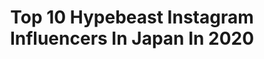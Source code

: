 ---
title: Top 10 Hypebeast Instagram Influencers In Japan In 2020
description: >-
  Find top hypebeast Instagram influencers in Japan in 2020. Most popular hashtags: #hypebeast #artofvisuals #way2ill #moodygrams.
platform: Instagram
profiles:
  - username: "metron_city"
    fullname: >-
      メトロンブログ
    location: "Japan"
    followers: 64274
    engagement: 787
    commentsToLikes: 0.006579
    id: ck6tpku4rkfk30j71n2yhd61f
    verified: false
    hashtags: "#quarantinelife, #tshirtchallenge, #redbull, #abdominales"
  - username: "dj_imanishi"
    fullname: >-
      DJImanishi
    location: "Japan"
    followers: 3717
    engagement: 2040
    commentsToLikes: 0.042518
    id: ck0tz39mqp0e10i195uk9vlpx
    verified: false
    hashtags: "#outfitmen, #supreme, #outfitoftheday, #airmax95"
  - username: "ssym.ry"
    fullname: >-
      SHIMO.®
    location: "Japan"
    followers: 15150
    engagement: 461
    commentsToLikes: 0.026664
    id: ck8tdknt63pao0j78ct3jbv0m
    verified: false
    hashtags: "#fpar, #wdywt, #sweater, #fashiongram"
  - username: "yy_syokora228"
    fullname: >-
      YUYA
    location: "Japan"
    followers: 15798
    engagement: 725
    commentsToLikes: 0.004220
    id: ck5zq26hotslv0i14q3v5rfhq
    verified: false
    hashtags: "#force1, #sneakercustoms, #adidas, #jesusking"
  - username: "akiraharigae"
    fullname: >-
      KIRA 👹
    location: "Japan"
    followers: 27356
    engagement: 619
    commentsToLikes: 0.023428
    id: ck0ua5dj5beeb0i195tnh9v77
    verified: false
    hashtags: "#visualauthority, #makeportraitsmag, #postthepeople, #visualgang"
  - username: "hiro_kym"
    fullname: >-
      Hiro Kym
    location: "Japan"
    followers: 5128
    engagement: 562
    commentsToLikes: 0.008912
    id: ck601wywmgbpc0i14fihvjxra
    verified: false
    hashtags: "#streetwearcathedral, #snobshots, #airjordan, #bape"
  - username: "kyohei_w516"
    fullname: >-
      KYOHEI
    location: "Japan"
    followers: 11213
    engagement: 428
    commentsToLikes: 0.006720
    id: ck13cy0hy2pzy0i19oznccdti
    verified: false
    hashtags: "#christmas, #japan, #earth, #moodyfilm"
  - username: "jerometraveller"
    fullname: >-
      JÉRÔME • NYC • Spiderman 🕷
    location: "Japan"
    followers: 23940
    engagement: 690
    commentsToLikes: 0.080040
    id: ck0w2ijneojfo0i1994eoyr3c
    verified: false
    hashtags: "#renaissancestpancras, #beautifuldestinations, #nyc, #stpaulcathedral"
  - username: "_kevin.douglas_"
    fullname: >-
      KD
    location: "Japan"
    followers: 3149
    engagement: 1549
    commentsToLikes: 0.086164
    id: ck5ciona6t26y0i11vd1zm6ky
    verified: false
    hashtags: "#depthobsessed, #pursuitofportraits, #streetleaks, #thecreatorclass"
  - username: "zen.visuals"
    fullname: >-
      ©ZEN
    location: "Japan"
    followers: 14485
    engagement: 861
    commentsToLikes: 0.032575
    id: ck14jxv9emppo0i19g7rqe8nq
    verified: false
    hashtags: "#adobe, #everyday, #graphicdesign, #storyofthestreet"
---